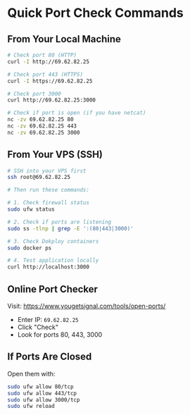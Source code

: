 # Quick Port Check Commands

## From Your Local Machine

```bash
# Check port 80 (HTTP)
curl -I http://69.62.82.25

# Check port 443 (HTTPS)
curl -I https://69.62.82.25

# Check port 3000
curl http://69.62.82.25:3000

# Check if port is open (if you have netcat)
nc -zv 69.62.82.25 80
nc -zv 69.62.82.25 443
nc -zv 69.62.82.25 3000
```

## From Your VPS (SSH)

```bash
# SSH into your VPS first
ssh root@69.62.82.25

# Then run these commands:

# 1. Check firewall status
sudo ufw status

# 2. Check if ports are listening
sudo ss -tlnp | grep -E ':(80|443|3000)'

# 3. Check Dokploy containers
sudo docker ps

# 4. Test application locally
curl http://localhost:3000
```

## Online Port Checker
Visit: https://www.yougetsignal.com/tools/open-ports/
- Enter IP: `69.62.82.25`
- Click "Check"
- Look for ports 80, 443, 3000

## If Ports Are Closed

Open them with:

```bash
sudo ufw allow 80/tcp
sudo ufw allow 443/tcp
sudo ufw allow 3000/tcp
sudo ufw reload
```

